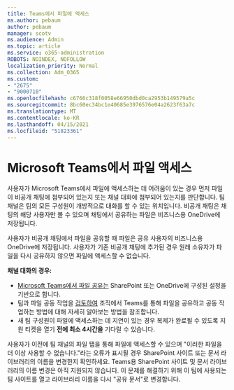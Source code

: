 ```yaml
---
title: Teams에서 파일에 액세스
ms.author: pebaum
author: pebaum
manager: scotv
ms.audience: Admin
ms.topic: article
ms.service: o365-administration
ROBOTS: NOINDEX, NOFOLLOW
localization_priority: Normal
ms.collection: Adm_O365
ms.custom:
- "2675"
- "9000710"
ms.openlocfilehash: c6766c318f0058e66950dbd0ca2953b149579a5c
ms.sourcegitcommit: 8bc60ec34bc1e40685e3976576e04a2623f63a7c
ms.translationtype: MT
ms.contentlocale: ko-KR
ms.lasthandoff: 04/15/2021
ms.locfileid: "51823361"
---
```

# <a name="accessing-files-in-microsoft-teams"></a>Microsoft Teams에서 파일 액세스

사용자가 Microsoft Teams에서 파일에 액세스하는 데 어려움이 있는 경우 먼저 파일이 비공개 채팅에 첨부되어 있는지 또는 채널 대화에 첨부되어 있는지를 판단합니다. 팀 채널은 팀의 모든 구성원이 개방적으로 대화를 할 수 있는 위치입니다. 비공개 채팅은 채팅의 해당 사용자만 볼 수 있으며 채팅에서 공유하는 파일은 비즈니스용 OneDrive에 저장됩니다.

사용자가 비공개 채팅에서 파일을 공유할 때 파일은 공유 사용자의 비즈니스용 OneDrive에 저장됩니다. 사용자가 기존 비공개 채팅에 추가된 경우 원래 소유자가 파일을 다시 공유하지 않으면 파일에 액세스할 수 없습니다.    

**채널 대화의 경우:**

- [Microsoft Teams에서 파일 공유는](https://docs.microsoft.com/MicrosoftTeams/sharing-files-in-teams) SharePoint 또는 OneDrive에 구성된 설정을 기반으로 합니다. 
- 팀과 파일 공동 작업을 [검토하여](https://support.office.com/article/Collaborate-on-files-with-your-Team-9b200289-dbac-4823-85bd-628a5c7bb0ae) 조직에서 Teams를 통해 파일을 공유하고 공동 작업하는 방법에 대해 자세히 알아보는 방법을 참조합니다. 
- 새 팀 구성원이 파일에 액세스하는 데 지연이 있는 경우 복제가 완료될 수 있도록 지원 티켓을 열기 **전에 최소 4시간을** 기다릴 수 있습니다. 

사용자가 이전에 팀 채널의 파일 탭을 통해 파일에 액세스할 수 있으며 "이러한 파일을 더 이상 사용할 수 없습니다."라는 오류가 표시될 경우 SharePoint 사이트 또는 문서 라이브러리의 이름을 변경한지 확인하세요. Teams용 SharePoint 사이트 및 문서 라이브러리의 이름 변경은 아직 지원되지 않습니다. 이 문제를 해결하기 위해 이 팀에 사용되는 팀 사이트를 열고 라이브러리 이름을 다시 "공유 문서"로 변경합니다.